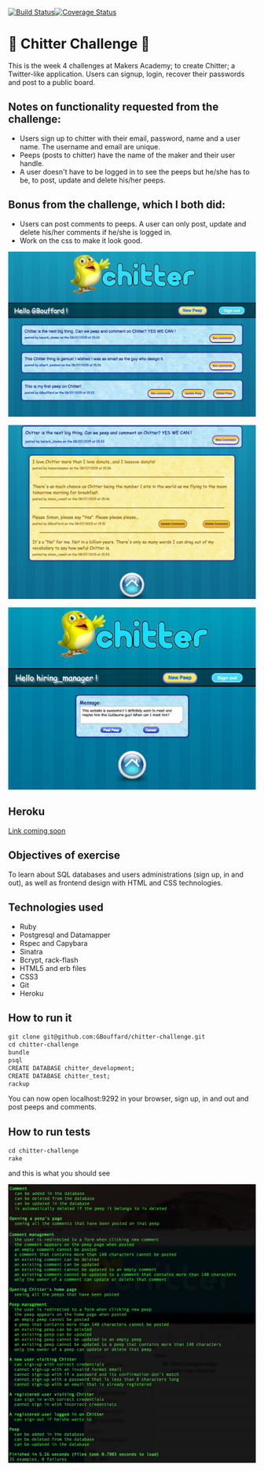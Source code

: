 [![Build Status](https://travis-ci.org/GBouffard/chitter-challenge.svg?branch=master)](https://travis-ci.org/GBouffard/chitter-challenge)[![Coverage Status](https://coveralls.io/repos/GBouffard/chitter-challenge/badge.svg?branch=master&service=github)](https://coveralls.io/github/GBouffard/chitter-challenge?branch=master)

:baby_chick: Chitter Challenge :baby_chick:
=================
This is the week 4 challenges at Makers Academy; to create Chitter; a Twitter-like application. Users can signup, login, recover their passwords and post to a public board.


Notes on functionality requested from the challenge:
------

* Users sign up to chitter with their email, password, name and a user name. The username and email are unique.
* Peeps (posts to chitter) have the name of the maker and their user handle.
* A user doesn't have to be logged in to see the peeps but he/she has to be, to post, update and delete his/her peeps.

Bonus from the challenge, which I both did:
-----

* Users can post comments to peeps. A user can only post, update and delete his/her comments if he/she is logged in.
* Work on the css to make it look good.

![](public/images/screenshot_1.png)

![](public/images/screenshot_2.png)

![](public/images/screenshot_3.png)

Heroku
----
[Link coming soon]()

Objectives of exercise
----
To learn about SQL databases and users administrations (sign up, in and out), as well as frontend design with HTML and CSS technologies.

Technologies used
----
- Ruby
- Postgresql and Datamapper
- Rspec and Capybara
- Sinatra
- Bcrypt, rack-flash
- HTML5 and erb files
- CSS3
- Git
- Heroku

How to run it
----
```
git clone git@github.com:GBouffard/chitter-challenge.git
cd chitter-challenge
bundle
psql
CREATE DATABASE chitter_development;
CREATE DATABASE chitter_test;
rackup
```
You can now open localhost:9292 in your browser, sign up, in and out and post peeps and comments.

How to run tests
----
```
cd chitter-challenge
rake
```

and this is what you should see

![](public/images/chitter_rspec_tests.png)
